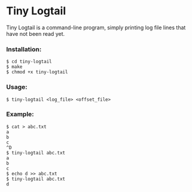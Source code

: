 # Tiny Logtail

Tiny Logtail is a command-line program, simply printing log file lines that have not been read yet.

### Installation:
```
$ cd tiny-logtail
$ make
$ chmod +x tiny-logtail
```
### Usage:
```
$ tiny-logtail <log_file> <offset_file>
```
### Example:
```
$ cat > abc.txt
a
b
c
^D
$ tiny-logtail abc.txt
a
b
c
$ echo d >> abc.txt
$ tiny-logtail abc.txt
d
```
